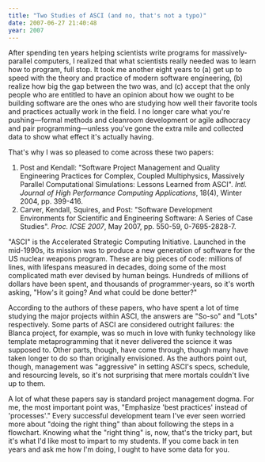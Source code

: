 ```yaml
---
title: "Two Studies of ASCI (and no, that's not a typo)"
date: 2007-06-27 21:40:48
year: 2007
---
```

After spending ten years helping scientists write programs for massively-parallel computers, I realized that what scientists really needed was to learn how to program, full stop.  It took me another eight years to (a) get up to speed with the theory and practice of modern software engineering, (b) realize how big the gap between the two was, and (c) accept that the only people who are entitled to have an opinion about how we ought to be building software are the ones who are studying how well their favorite tools and practices actually work in the field.  I no longer care what you're pushing—formal methods and cleanroom development or agile adhocracy and pair programming—unless you've gone the extra mile and collected data to show what effect it's actually having.

That's why I was so pleased to come across these two papers:
<ol>
	<li>Post and Kendall: "Software Project Management and Quality Engineering Practices for Complex, Coupled Multiphysics, Massively Parallel Computational Simulations: Lessons Learned from ASCI". <cite>Intl. Journal of High Performance Computing Applications</cite>, 18(4), Winter 2004, pp. 399-416.</li>
	<li>Carver, Kendall, Squires, and Post: "Software Development Environments for Scientific and Engineering Software: A Series of Case Studies".  <cite>Proc. ICSE 2007</cite>, May 2007, pp. 550-59, 0-7695-2828-7.</li>
</ol>
"ASCI" is the Accelerated Strategic Computing Initiative.  Launched in the mid-1990s, its mission was to produce a new generation of software for the US nuclear weapons program.  These are big pieces of code: millions of lines, with lifespans measured in decades, doing some of the most complicated math ever devised by human beings. Hundreds of millions of dollars have been spent, and thousands of programmer-years, so it's worth asking, "How's it going?  And what could be done better?"

According to the authors of these papers, who have spent a lot of time studying the major projects within ASCI, the answers are "So-so" and "Lots" respectively.  Some parts of ASCI are considered outright failures: the Blanca project, for example, was so much in love with funky technology like template metaprogramming that it never delivered the science it was supposed to.  Other parts, though, have come through, though many have taken longer to do so than originally envisioned.  As the authors point out, though, management was "aggressive" in setting ASCI's specs, schedule, and resourcing levels, so it's not surprising that mere mortals couldn't live up to them.

A lot of what these papers say is standard project management dogma.  For me, the most important point was, "Emphasize 'best practices' instead of 'processes'."  Every successful development team I've ever seen worried more about "doing the right thing" than about following the steps in a flowchart.  Knowing what the "right thing" is, now, that's the tricky part, but it's what I'd like most to impart to my students.  If you come back in ten years and ask me how I'm doing, I ought to have some data for you.
